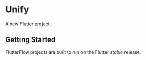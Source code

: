 # Unify

A new Flutter project.

## Getting Started

FlutterFlow projects are built to run on the Flutter _stable_ release.
